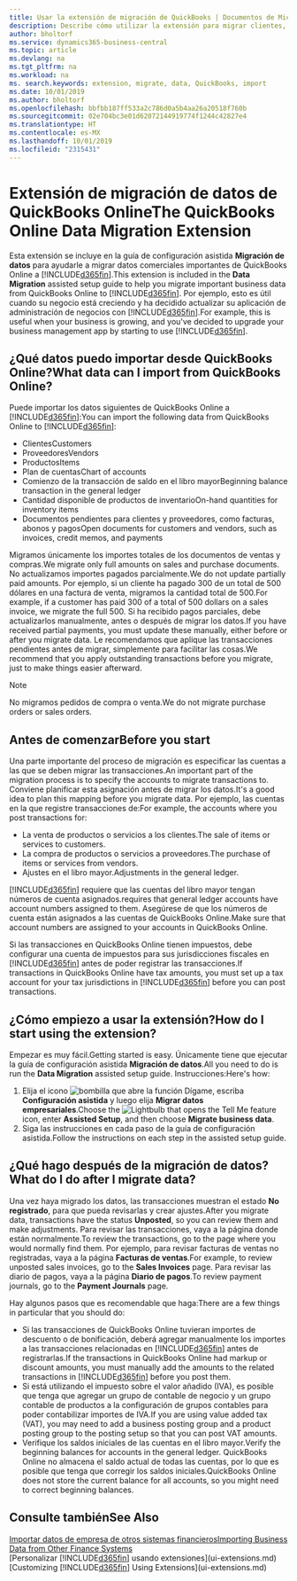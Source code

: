 ```yaml
---
title: Usar la extensión de migración de QuickBooks | Documentos de Microsoft
description: Describe cómo utilizar la extensión para migrar clientes, proveedores, elementos y cuentas de QuickBooks Online a Business Central.
author: bholtorf
ms.service: dynamics365-business-central
ms.topic: article
ms.devlang: na
ms.tgt_pltfrm: na
ms.workload: na
ms. search.keywords: extension, migrate, data, QuickBooks, import
ms.date: 10/01/2019
ms.author: bholtorf
ms.openlocfilehash: bbfbb187ff533a2c786d0a5b4aa26a20518f760b
ms.sourcegitcommit: 02e704bc3e01d62072144919774f1244c42827e4
ms.translationtype: HT
ms.contentlocale: es-MX
ms.lasthandoff: 10/01/2019
ms.locfileid: "2315431"
---
```

# <a name="the-quickbooks-online-data-migration-extension"></a><span data-ttu-id="72625-103">Extensión de migración de datos de QuickBooks Online</span><span class="sxs-lookup"><span data-stu-id="72625-103">The QuickBooks Online Data Migration Extension</span></span>
<span data-ttu-id="72625-104">Esta extensión se incluye en la guía de configuración asistida **Migración de datos** para ayudarle a migrar datos comerciales importantes de QuickBooks Online a [!INCLUDE[d365fin](includes/d365fin_md.md)].</span><span class="sxs-lookup"><span data-stu-id="72625-104">This extension is included in the **Data Migration** assisted setup guide to help you migrate important business data from QuickBooks Online to [!INCLUDE[d365fin](includes/d365fin_md.md)].</span></span> <span data-ttu-id="72625-105">Por ejemplo, esto es útil cuando su negocio está creciendo y ha decidido actualizar su aplicación de administración de negocios con [!INCLUDE[d365fin](includes/d365fin_md.md)].</span><span class="sxs-lookup"><span data-stu-id="72625-105">For example, this is useful when your business is growing, and you've decided to upgrade your business management app by starting to use [!INCLUDE[d365fin](includes/d365fin_md.md)].</span></span>

## <a name="what-data-can-i-import-from-quickbooks-online"></a><span data-ttu-id="72625-106">¿Qué datos puedo importar desde QuickBooks Online?</span><span class="sxs-lookup"><span data-stu-id="72625-106">What data can I import from QuickBooks Online?</span></span>
<span data-ttu-id="72625-107">Puede importar los datos siguientes de QuickBooks Online a [!INCLUDE[d365fin](includes/d365fin_md.md)]:</span><span class="sxs-lookup"><span data-stu-id="72625-107">You can import the following data from QuickBooks Online to [!INCLUDE[d365fin](includes/d365fin_md.md)]:</span></span>  

* <span data-ttu-id="72625-108">Clientes</span><span class="sxs-lookup"><span data-stu-id="72625-108">Customers</span></span>
* <span data-ttu-id="72625-109">Proveedores</span><span class="sxs-lookup"><span data-stu-id="72625-109">Vendors</span></span>
* <span data-ttu-id="72625-110">Productos</span><span class="sxs-lookup"><span data-stu-id="72625-110">Items</span></span>
* <span data-ttu-id="72625-111">Plan de cuentas</span><span class="sxs-lookup"><span data-stu-id="72625-111">Chart of accounts</span></span>
* <span data-ttu-id="72625-112">Comienzo de la transacción de saldo en el libro mayor</span><span class="sxs-lookup"><span data-stu-id="72625-112">Beginning balance transaction in the general ledger</span></span>
* <span data-ttu-id="72625-113">Cantidad disponible de productos de inventario</span><span class="sxs-lookup"><span data-stu-id="72625-113">On-hand quantities for inventory items</span></span>
* <span data-ttu-id="72625-114">Documentos pendientes para clientes y proveedores, como facturas, abonos y pagos</span><span class="sxs-lookup"><span data-stu-id="72625-114">Open documents for customers and vendors, such as invoices, credit memos, and payments</span></span>

<span data-ttu-id="72625-115">Migramos únicamente los importes totales de los documentos de ventas y compras.</span><span class="sxs-lookup"><span data-stu-id="72625-115">We migrate only full amounts on sales and purchase documents.</span></span> <span data-ttu-id="72625-116">No actualizamos importes pagados parcialmente.</span><span class="sxs-lookup"><span data-stu-id="72625-116">We do not update partially paid amounts.</span></span> <span data-ttu-id="72625-117">Por ejemplo, si un cliente ha pagado 300 de un total de 500 dólares en una factura de venta, migramos la cantidad total de 500.</span><span class="sxs-lookup"><span data-stu-id="72625-117">For example, if a customer has paid 300 of a total of 500 dollars on a sales invoice, we migrate the full 500.</span></span> <span data-ttu-id="72625-118">Si ha recibido pagos parciales, debe actualizarlos manualmente, antes o después de migrar los datos.</span><span class="sxs-lookup"><span data-stu-id="72625-118">If you have received partial payments, you must update these manually, either before or after you migrate data.</span></span> <span data-ttu-id="72625-119">Le recomendamos que aplique las transacciones pendientes antes de migrar, simplemente para facilitar las cosas.</span><span class="sxs-lookup"><span data-stu-id="72625-119">We recommend that you apply outstanding transactions before you migrate, just to make things easier afterward.</span></span>

> [!NOTE]  
>   <span data-ttu-id="72625-120">No migramos pedidos de compra o venta.</span><span class="sxs-lookup"><span data-stu-id="72625-120">We do not migrate purchase orders or sales orders.</span></span>

## <a name="before-you-start"></a><span data-ttu-id="72625-121">Antes de comenzar</span><span class="sxs-lookup"><span data-stu-id="72625-121">Before you start</span></span>
<span data-ttu-id="72625-122">Una parte importante del proceso de migración es especificar las cuentas a las que se deben migrar las transacciones.</span><span class="sxs-lookup"><span data-stu-id="72625-122">An important part of the migration process is to specify the accounts to migrate transactions to.</span></span> <span data-ttu-id="72625-123">Conviene planificar esta asignación antes de migrar los datos.</span><span class="sxs-lookup"><span data-stu-id="72625-123">It's a good idea to plan this mapping before you migrate data.</span></span> <span data-ttu-id="72625-124">Por ejemplo, las cuentas en la que registre transacciones de:</span><span class="sxs-lookup"><span data-stu-id="72625-124">For example, the accounts where you post transactions for:</span></span>  

* <span data-ttu-id="72625-125">La venta de productos o servicios a los clientes.</span><span class="sxs-lookup"><span data-stu-id="72625-125">The sale of items or services to customers.</span></span>
* <span data-ttu-id="72625-126">La compra de productos o servicios a proveedores.</span><span class="sxs-lookup"><span data-stu-id="72625-126">The purchase of items or services from vendors.</span></span>  
* <span data-ttu-id="72625-127">Ajustes en el libro mayor.</span><span class="sxs-lookup"><span data-stu-id="72625-127">Adjustments in the general ledger.</span></span>  

[!INCLUDE[d365fin](includes/d365fin_md.md)] <span data-ttu-id="72625-128">requiere que las cuentas del libro mayor tengan números de cuenta asignados.</span><span class="sxs-lookup"><span data-stu-id="72625-128">requires that general ledger accounts have account numbers assigned to them.</span></span> <span data-ttu-id="72625-129">Asegúrese de que los números de cuenta están asignados a las cuentas de QuickBooks Online.</span><span class="sxs-lookup"><span data-stu-id="72625-129">Make sure that account numbers are assigned to your accounts in QuickBooks Online.</span></span>

<span data-ttu-id="72625-130">Si las transacciones en QuickBooks Online tienen impuestos, debe configurar una cuenta de impuestos para sus jurisdicciones fiscales en [!INCLUDE[d365fin](includes/d365fin_md.md)] antes de poder registrar las transacciones.</span><span class="sxs-lookup"><span data-stu-id="72625-130">If transactions in QuickBooks Online have tax amounts, you must set up a tax account for your tax jurisdictions in [!INCLUDE[d365fin](includes/d365fin_md.md)] before you can post transactions.</span></span>

## <a name="how-do-i-start-using-the-extension"></a><span data-ttu-id="72625-131">¿Cómo empiezo a usar la extensión?</span><span class="sxs-lookup"><span data-stu-id="72625-131">How do I start using the extension?</span></span>
<span data-ttu-id="72625-132">Empezar es muy fácil.</span><span class="sxs-lookup"><span data-stu-id="72625-132">Getting started is easy.</span></span> <span data-ttu-id="72625-133">Únicamente tiene que ejecutar la guía de configuración asistida **Migración de datos**.</span><span class="sxs-lookup"><span data-stu-id="72625-133">All you need to do is run the **Data Migration** assisted setup guide.</span></span> <span data-ttu-id="72625-134">Instrucciones:</span><span class="sxs-lookup"><span data-stu-id="72625-134">Here's how:</span></span>

1. <span data-ttu-id="72625-135">Elija el icono ![bombilla que abre la función Dígame](media/ui-search/search_small.png "Dígame que desea hacer"), escriba **Configuración asistida** y luego elija **Migrar datos empresariales**.</span><span class="sxs-lookup"><span data-stu-id="72625-135">Choose the ![Lightbulb that opens the Tell Me feature](media/ui-search/search_small.png "Tell me what you want to do") icon, enter **Assisted Setup**, and then choose **Migrate business data**.</span></span>
2. <span data-ttu-id="72625-136">Siga las instrucciones en cada paso de la guía de configuración asistida.</span><span class="sxs-lookup"><span data-stu-id="72625-136">Follow the instructions on each step in the assisted setup guide.</span></span>

## <a name="what-do-i-do-after-i-migrate-data"></a><span data-ttu-id="72625-137">¿Qué hago después de la migración de datos?</span><span class="sxs-lookup"><span data-stu-id="72625-137">What do I do after I migrate data?</span></span>
<span data-ttu-id="72625-138">Una vez haya migrado los datos, las transacciones muestran el estado **No registrado**, para que pueda revisarlas y crear ajustes.</span><span class="sxs-lookup"><span data-stu-id="72625-138">After you migrate data, transactions have the status **Unposted**, so you can review them and make adjustments.</span></span> <span data-ttu-id="72625-139">Para revisar las transacciones, vaya a la página donde están normalmente.</span><span class="sxs-lookup"><span data-stu-id="72625-139">To review the transactions, go to the page where you would normally find them.</span></span> <span data-ttu-id="72625-140">Por ejemplo, para revisar facturas de ventas no registradas, vaya a la página **Facturas de ventas**.</span><span class="sxs-lookup"><span data-stu-id="72625-140">For example, to review unposted sales invoices, go to the **Sales Invoices** page.</span></span> <span data-ttu-id="72625-141">Para revisar las diario de pagos, vaya a la página **Diario de pagos**.</span><span class="sxs-lookup"><span data-stu-id="72625-141">To review payment journals, go to the **Payment Journals** page.</span></span>   

<span data-ttu-id="72625-142">Hay algunos pasos que es recomendable que haga:</span><span class="sxs-lookup"><span data-stu-id="72625-142">There are a few things in particular that you should do:</span></span>

* <span data-ttu-id="72625-143">Si las transacciones de QuickBooks Online tuvieran importes de descuento o de bonificación, deberá agregar manualmente los importes a las transacciones relacionadas en [!INCLUDE[d365fin](includes/d365fin_md.md)] antes de registrarlas.</span><span class="sxs-lookup"><span data-stu-id="72625-143">If the transactions in QuickBooks Online had markup or discount amounts, you must manually add the amounts to the related transactions in [!INCLUDE[d365fin](includes/d365fin_md.md)] before you post them.</span></span>
* <span data-ttu-id="72625-144">Si está utilizando el impuesto sobre el valor añadido (IVA), es posible que tenga que agregar un grupo de contable de negocio y un grupo contable de productos a la configuración de grupos contables para poder contabilizar importes de IVA.</span><span class="sxs-lookup"><span data-stu-id="72625-144">If you are using value added tax (VAT), you may need to add a business posting group and a product posting group to the posting setup so that you can post VAT amounts.</span></span>
* <span data-ttu-id="72625-145">Verifique los saldos iniciales de las cuentas en el libro mayor.</span><span class="sxs-lookup"><span data-stu-id="72625-145">Verify the beginning balances for accounts in the general ledger.</span></span> <span data-ttu-id="72625-146">QuickBooks Online no almacena el saldo actual de todas las cuentas, por lo que es posible que tenga que corregir los saldos iniciales.</span><span class="sxs-lookup"><span data-stu-id="72625-146">QuickBooks Online does not store the current balance for all accounts, so you might need to correct beginning balances.</span></span>

## <a name="see-also"></a><span data-ttu-id="72625-147">Consulte también</span><span class="sxs-lookup"><span data-stu-id="72625-147">See Also</span></span>
[<span data-ttu-id="72625-148">Importar datos de empresa de otros sistemas financieros</span><span class="sxs-lookup"><span data-stu-id="72625-148">Importing Business Data from Other Finance Systems</span></span>](across-import-data-configuration-packages.md)  
<span data-ttu-id="72625-149">[Personalizar [!INCLUDE[d365fin](includes/d365fin_md.md)] usando extensiones](ui-extensions.md)</span><span class="sxs-lookup"><span data-stu-id="72625-149">[Customizing [!INCLUDE[d365fin](includes/d365fin_md.md)] Using Extensions](ui-extensions.md)</span></span>  
